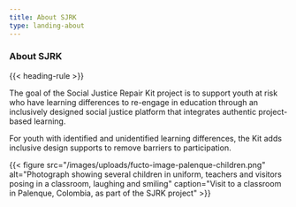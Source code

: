 ```yaml
---
title: About SJRK
type: landing-about
---
```

### About SJRK

{{< heading-rule >}}

The goal of the Social Justice Repair Kit project is to support youth at risk who have learning differences to re-engage in education through an inclusively designed social justice platform that integrates authentic project-based learning.

For youth with identified and unidentified learning differences, the Kit adds inclusive design supports to remove barriers to participation.

{{< figure src="/images/uploads/fucto-image-palenque-children.png" alt="Photograph showing several children in uniform, teachers and visitors posing in a classroom, laughing and smiling" caption="Visit to a classroom in Palenque, Colombia, as part of the SJRK project" >}}
